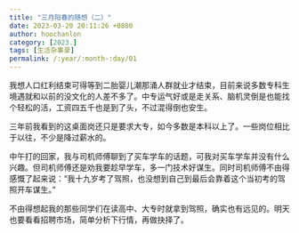 ```yaml
---
title: "三月阳春的随想（二）"
date: 2023-03-20 20:11:26 +0800
author: hoochanlon
category: [2023.]
tags: [生活杂事录]
permalink: /:year/:month-:day/01
---
```


我想人口红利结束可得等到二胎婴儿潮那涌人群就业才结束，目前来说多数专科生境遇就和以前的没文化的人差不多了。中专运气好或是走关系、脑机灵倒是也能找个轻松的活，工资四五千也是到了头，不过混得倒也安生。

三年前我看到的这桌面岗还只是要求大专，如今多数是本科以上了。一些岗位相比于以往，不少是降过薪水的。 <!-- more -->

中午打的回家，我与司机师傅聊到了买车学车的话题，可我对买车学车并没有什么兴趣。但司机师傅还是劝我要趁早学车，多一门技术好谋生。同时司机师傅不由得感慨了起来说：“我十九岁考了驾照，也没想到自己到最后会靠着这个当初考的驾照开车谋生。”

不由得想起我的那些同学们在读高中、大专时就拿到驾照，确实也有远见的。明天也要看看招聘市场，简单分析下行情，再做抉择了。